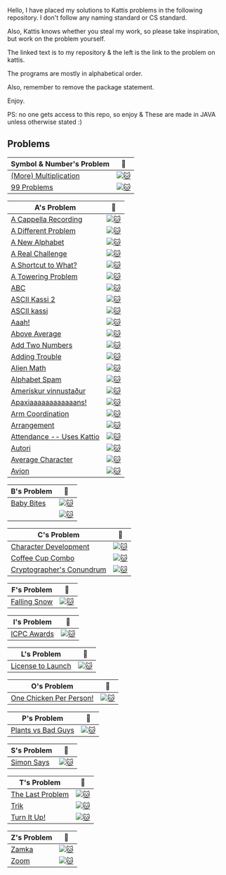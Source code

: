 Hello, I have placed my solutions to Kattis problems in the following repository. I don't follow any naming standard or CS standard.

Also, Kattis knows whether you steal my work, so please take inspiration, but work on the problem yourself.

The linked text is to my repository & the left is the link to the problem on kattis.

The programs are mostly in alphabetical order.

Also, remember to remove the package statement.

Enjoy.

PS: no one gets access to this repo, so enjoy & These are made in JAVA unless otherwise stated :)

## Problems
| Symbol & Number's Problem | :link: |
|       -       |       -       |
| [(More) Multiplication](https://github.com/unrushed/Kattis/blob/main/Done/MessyMultiply.java) | [![:cat:](https://open.kattis.com/favicon)](https://open.kattis.com/problems/multiplication) |
| [99 Problems](https://github.com/unrushed/Kattis/blob/main/Done/Price.java) | [![:cat:](https://open.kattis.com/favicon)](https://open.kattis.com/problems/99problems) |

| A's Problem | :link: |
|       -       |       -       |
| [A Cappella Recording](https://github.com/unrushed/Kattis/blob/main/Done/ACappella.java) | [![:cat:](https://open.kattis.com/favicon)](https://open.kattis.com/problems/acappellarecording) |
| [A Different Problem](https://github.com/unrushed/Kattis/blob/main/Done/Subtraction.java) | [![:cat:](https://open.kattis.com/favicon)](https://open.kattis.com/problems/different) |
| [A New Alphabet](https://github.com/unrushed/Kattis/blob/main/Done/NewLanguage.java) | [![:cat:](https://open.kattis.com/favicon)](https://open.kattis.com/problems/anewalphabet) |
| [A Real Challenge](https://github.com/unrushed/Kattis/blob/main/Done/Field.java) | [![:cat:](https://open.kattis.com/favicon)](https://open.kattis.com/problems/areal) |
| [A Shortcut to What?](https://github.com/unrushed/Kattis/blob/main/Done/SimpleCalcuation.java) | [![:cat:](https://open.kattis.com/favicon)](https://open.kattis.com/problems/shortcuttowhat) |
| [A Towering Problem](https://github.com/unrushed/Kattis/blob/main/Done/Towering.java) | [![:cat:](https://open.kattis.com/favicon)](https://open.kattis.com/problems/towering) |
| [ABC](https://github.com/unrushed/Kattis/blob/main/Done/Reorder.java) | [![:cat:](https://open.kattis.com/favicon)](https://open.kattis.com/problems/abc) |
| [ASCII Kassi 2](https://github.com/unrushed/Kattis/blob/main/Done/ASCIIKassi2.java) | [![:cat:](https://open.kattis.com/favicon)](https://open.kattis.com/problems/asciikassi2) |
| [ASCII kassi]() | [![:cat:](https://open.kattis.com/favicon)](https://open.kattis.com/problems/asciikassi) |
| [Aaah!]() | [![:cat:](https://open.kattis.com/favicon)](https://open.kattis.com/problems/aaah) |
| [Above Average](https://github.com/unrushed/Kattis/blob/main/Done/AboveAverage.java) | [![:cat:](https://open.kattis.com/favicon)](https://open.kattis.com/problems/aboveaverage) |
| [Add Two Numbers]() | [![:cat:](https://open.kattis.com/favicon)](https://open.kattis.com/problems/addtwonumbers) |
| [Adding Trouble](https://github.com/unrushed/Kattis/blob/main/Done/AddingTrouble.java) | [![:cat:](https://open.kattis.com/favicon)](https://open.kattis.com/problems/addingtrouble) |
| [Alien Math](https://github.com/unrushed/Kattis/blob/main/Done/AlienMath.java) | [![:cat:](https://open.kattis.com/favicon)](https://open.kattis.com/problems/alienmath) |
| [Alphabet Spam](https://github.com/unrushed/Kattis/blob/main/Done/SpamDetection.java) | [![:cat:](https://open.kattis.com/favicon)](https://open.kattis.com/problems/alphabetspam) |
| [Amerískur vinnustaður]() | [![:cat:](https://open.kattis.com/favicon)](https://open.kattis.com/problems/ameriskur) |
| [Apaxiaaaaaaaaaaaans!](https://github.com/unrushed/Kattis/blob/main/Done/StickyKeys.java) | [![:cat:](https://open.kattis.com/favicon)](https://open.kattis.com/problems/apaxiaaans) |
| [Arm Coordination](https://github.com/unrushed/Kattis/blob/main/Done/BoxACircle2.java) | [![:cat:](https://open.kattis.com/favicon)](https://open.kattis.com/problems/armcoordination) |
| [Arrangement]() | [![:cat:](https://open.kattis.com/favicon)](https://open.kattis.com/problems/upprodun) |
| [Attendance -- Uses Kattio]() | [![:cat:](https://open.kattis.com/favicon)](https://open.kattis.com/problems/attendance2) |
| [Autori](https://github.com/unrushed/Kattis/blob/main/Done/autori.java) | [![:cat:](https://open.kattis.com/favicon)](https://open.kattis.com/problems/autori) |
| [Average Character](https://github.com/unrushed/Kattis/blob/main/Done/ASCIIAverage.java) | [![:cat:](https://open.kattis.com/favicon)](https://open.kattis.com/problems/averagecharacter) |
| [Avion](https://github.com/unrushed/Kattis/blob/main/Done/CIAFinder.java) | [![:cat:](https://open.kattis.com/favicon)](https://open.kattis.com/problems/avion) |

| B's Problem | :link: |
|       -       |       -       |
| [Baby Bites](https://github.com/unrushed/Kattis/blob/main/Done/MouthFull.java) | [![:cat:](https://open.kattis.com/favicon)](https://open.kattis.com/problems/babybites) |
| []() | [![:cat:](https://open.kattis.com/favicon)]() |

| C's Problem | :link: |
|       -       |       -       |
| [Character Development](https://github.com/unrushed/Kattis/blob/main/Done/Relationships.java) | [![:cat:](https://open.kattis.com/favicon)](https://open.kattis.com/problems/character) |
| [Coffee Cup Combo](https://github.com/unrushed/Kattis/blob/main/Done/Coffee.java) | [![:cat:](https://open.kattis.com/favicon)](https://open.kattis.com/problems/coffeecupcombo) |
| [Cryptographer's Conundrum](https://github.com/unrushed/Kattis/blob/main/Done/Per.java) | [![:cat:](https://open.kattis.com/favicon)](https://open.kattis.com/problems/conundrum) |

| F's Problem | :link: |
|       -       |       -       |
| [Falling Snow](https://github.com/unrushed/Kattis/blob/main/Done/Snow.java) | [![:cat:](https://open.kattis.com/favicon)](https://open.kattis.com/problems/fallingsnow2) |

| I's Problem | :link: |
|       -       |       -       |
| [ICPC Awards](https://github.com/unrushed/Kattis/blob/main/Done/ICPCAwards.java) | [![:cat:](https://open.kattis.com/favicon)](https://open.kattis.com/problems/icpcawards) |

| L's Problem | :link: |
|       -       |       -       |
| [License to Launch](https://github.com/unrushed/Kattis/blob/main/Done/LicenseToLaunch.java) | [![:cat:](https://open.kattis.com/favicon)](https://open.kattis.com/problems/licensetolaunch) |

| O's Problem | :link: |
|       -       |       -       |
| [One Chicken Per Person!](https://github.com/unrushed/Kattis/blob/main/Done/OnceChickenPerPerson.java) | [![:cat:](https://open.kattis.com/favicon)]((https://open.kattis.com/problems/onechicken)) |

| P's Problem | :link: |
|       -       |       -       |
| [Plants vs Bad Guys](https://github.com/unrushed/Kattis/blob/main/Done/PlantsVSZombies.java) | [![:cat:](https://open.kattis.com/favicon)](https://open.kattis.com/problems/pvbg) |

| S's Problem | :link: |
|       -       |       -       |
| [Simon Says](https://github.com/unrushed/Kattis/blob/main/Done/SimonSays.java) | [![:cat:](https://open.kattis.com/favicon)](https://open.kattis.com/problems/simonsays) |

| T's Problem | :link: |
|       -       |       -       |
| [The Last Problem](https://github.com/unrushed/Kattis/blob/main/Done/TheLastProblem.java) | [![:cat:](https://open.kattis.com/favicon)](https://open.kattis.com/problems/thelastproblem) |
| [Trik](https://github.com/unrushed/Kattis/blob/main/Done/CupsGame.java) | [![:cat:](https://open.kattis.com/favicon)](https://open.kattis.com/problems/trik) |
| [Turn It Up!](https://github.com/unrushed/Kattis/blob/main/Done/TurnItUp.java) | [![:cat:](https://open.kattis.com/favicon)](https://open.kattis.com/problems/skruop) |

| Z's Problem | :link: |
|       -       |       -       |
| [Zamka](https://github.com/unrushed/Kattis/blob/main/Done/Zamka.java) | [![:cat:](https://open.kattis.com/favicon)](https://open.kattis.com/problems/zamka) |
| [Zoom](https://github.com/unrushed/Kattis/blob/main/Done/Zoom.java) | [![:cat:](https://open.kattis.com/favicon)](https://open.kattis.com/problems/zoom) |
